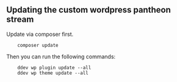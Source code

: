 ## Updating the custom wordpress pantheon stream


Update via composer first.

```
    composer update
```

Then you can run the following commands:

```
    ddev wp plugin update --all
    ddev wp theme update --all
```

